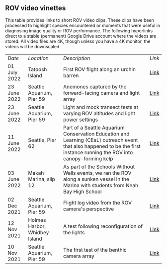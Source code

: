 ROV video vinettes
---

This table provides links to short ROV video clips. These clips have been processed to highlight species encountered or moments that were useful in diagnosing image quality or ROV performance. The following hyperlinks direct to a stable (permanent) Google Drive account where the videos are stored. All video files are 4K, though unless you have a 4K monitor, the videos will be downscaled. 

<table>
  <tr><td> <i>Date</i> </td><td> <i>Location</i> </td><td> <i>Description</i> </td><td> <i>Link</i> </td></tr>
  <tr><td> 01 July 2022 </td><td> Tatoosh Island </td><td> First ROV flight along an urchin barren </td><td> <a href="https://drive.google.com/file/d/1a1nUEBsWxDWs_LSaLocFMG0uHE23StlW/view?usp=sharing"> Link </a></td></tr> 
  <tr><td> 23 June 2022 </td><td> Seattle Aquarium, Pier 59 </td><td> Anemones captured by the forward-facing camera and light array </td><td> <a href="https://drive.google.com/file/d/1Vp1YuNMFAvI0jLUeX0olkT8Z5kfwGEF6/view?usp=sharing"> Link </a></td></tr>
  <tr><td> 23 June 2022 </td><td> Seattle Aquarium, Pier 59 </td><td> Light and mock transect tests at varying ROV altitudes and light power settings </td><td> <a href="https://drive.google.com/file/d/1aWDrqq5DItRglgswjGO79yGcdP1AyOBX/view?usp=sharing"> Link </a></td></tr>
  <tr><td> 11 June 2022 </td><td> Seattle, Pier 62 </td><td> Part of a Seattle Aquarium Conservation Education and Learning (CEaL) outreach event that also happened to be the first instance running the ROV into canopy-forming kelp  </td><td> <a href="https://drive.google.com/file/d/1njlZUdu9S_Zm1vYO4Mgw_4jatxwIEshG/view?usp=sharing"> Link </a></td></tr>
  <tr><td> 03 June 2022 </td><td> Makah Marina, slip 12 </td><td> As part of the Schools Without Walls events, we ran the ROV along a sunken vessel in the Marina with students from Neah Bay High School </td><td> <a href="https://drive.google.com/file/d/16oR2WlJFa0v6QeFA_0gTPMv1clImKWiM/view?usp=sharing"> Link </a></td></tr
    <td><td> 02 Dec 2021 </td><td> Seattle Aquarium, Pier 59 </td><td> Flight log video from the ROV camera's perspective </td><td> <a href="https://drive.google.com/file/d/1Fg2xG-9BEm7J0iojbbWZh0wbzavVnyJJ/view?usp=sharing"> Link </a> </td></tr>
  <tr><td> 12 Nov 2021 </td><td> Holmes Harbor, Whidbey Island </td><td> A test following reconfiguration of the lights </td><td> <a href="https://drive.google.com/file/d/1o5JAVrg0REPBg3MmBl0m_mif9QQHIFlp/view?usp=sharing"> Link </a></td></tr>
  <tr><td> 10 Nov 2021 </td><td> Seattle Aquarium, Pier 59 </td><td> The first test of the benthic camera array </td><td> <a href="https://drive.google.com/file/d/1cRfvZkhRQntfkoSQ2EX5dnNzviZhqWwh/view?usp=sharing"> Link </a></td></tr>
</table

